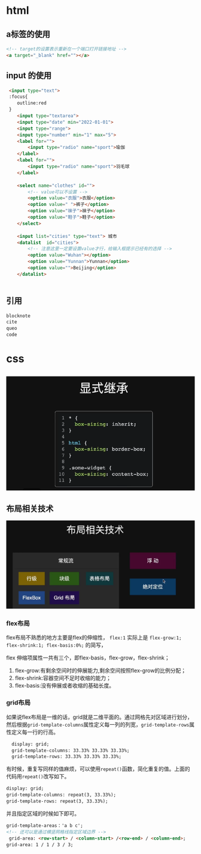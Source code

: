 # html
##  a标签的使用 
```html
<!-- target的设置表示重新在一个端口打开链接地址 -->
<a target="_blank" href=""></a>
```
## input 的使用
```html
 <input type="text">
 :focus{
    outline:red
 }
    <input type="textarea">
    <input type="date" min="2022-01-01">    
    <input type="range">    
    <input type="number" min="1" max="5">
    <label for="">
        <input type="radio" name="sport">瑜伽
    </label>
    <label for="">
        <input type="radio" name="sport">羽毛球
    </label>

    <select name="clothes" id="">
        <!-- value可以不设置 -->
        <option value="衣服">衣服</option>
        <option value=" ">裤子</option>
        <option value="袜子">袜子</option>
        <option value="鞋子">鞋子</option>
    </select>

    <input list="cities" type="text"> 城市
    <datalist  id="cities">
        <!-- 注意这里一定要设置value才行，给输入框提示已经有的选择 -->
        <option value="Wuhan"></option>
        <option value="Yunnan">Yunnan</option>
        <option value="">Beijing</option>
    </datalist>
 

```
## 引用
```html
blocknote
cite
queo
code
```
# css
## 
![css继承属性](../images/01.png "继承属性设置")
## 布局相关技术
![](../images/02.png "布局")
### flex布局
flex布局不熟悉的地方主要是flex的伸缩性，
`flex:1` 实际上是 `flex-grow:1; flex-shrink:1; flex-basis:0%;` 的简写，

flex 伸缩项属性一共有三个，即flex-basis，flex-grow，flex-shrink；
1. flex-grow:有剩余空间时的伸展能力,剩余空间按照flex-grow的比例分配；
2. flex-shrink:容器空间不足时收缩的能力；
3. flex-basis:没有伸展或者收缩的基础长度。
### grid布局
如果说flex布局是一维的话，grid就是二维平面的。通过网格先对区域进行划分，然后根据`grid-template-columns`属性定义每一列的列宽，`grid-template-rows`属性定义每一行的行高。
```html 
  display: grid;
  grid-template-columns: 33.33% 33.33% 33.33%;
  grid-template-rows: 33.33% 33.33% 33.33%;
```

  有时候，重复写同样的值麻烦，可以使用`repeat()`函数，简化重复的值。上面的代码用`repeat()`改写如下。
  ```html 
  display: grid;
  grid-template-columns: repeat(3, 33.33%);
  grid-template-rows: repeat(3, 33.33%);
```
  并且指定区域的时候如下即可。
```html
grid-template-areas：'a b c';
<!-- 还可以是通过横竖网格线指定区域边界 -->
 grid-area: <row-start> / <column-start> /<row-end> / <column-end>;
grid-area: 1 / 1 / 3 / 3;
```

 
